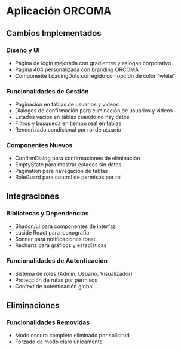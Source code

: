 # Aplicación ORCOMA

## Cambios Implementados

### Diseño y UI
- Página de login mejorada con gradientes y eslogan corporativo
- Página 404 personalizada con branding ORCOMA
- Componente LoadingDots corregido con opción de color "white"

### Funcionalidades de Gestión
- Paginación en tablas de usuarios y videos
- Diálogos de confirmación para eliminación de usuarios y videos
- Estados vacíos en tablas cuando no hay datos
- Filtros y búsqueda en tiempo real en tablas
- Renderizado condicional por rol de usuario

### Componentes Nuevos
- ConfirmDialog para confirmaciones de eliminación
- EmptyState para mostrar estados sin datos
- Pagination para navegación de tablas
- RoleGuard para control de permisos por rol

## Integraciones

### Bibliotecas y Dependencias
- Shadcn/ui para componentes de interfaz
- Lucide React para iconografía
- Sonner para notificaciones toast
- Recharts para gráficos y estadísticas

### Funcionalidades de Autenticación
- Sistema de roles (Admin, Usuario, Visualizador)
- Protección de rutas por permisos
- Context de autenticación global

## Eliminaciones

### Funcionalidades Removidas
- Modo oscuro completo eliminado por solicitud
- Forzado de modo claro únicamente
